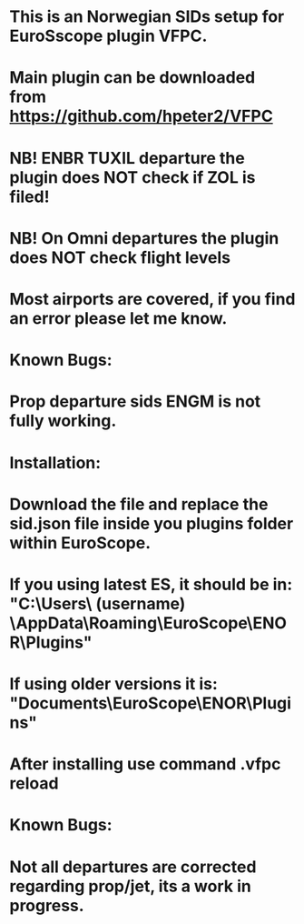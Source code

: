 # This is an Norwegian SIDs setup for EuroSscope plugin VFPC.
# Main plugin can be downloaded from https://github.com/hpeter2/VFPC
# NB! ENBR TUXIL departure the plugin does NOT check if ZOL is filed!
# NB! On Omni departures the plugin does NOT check flight levels
# Most airports are covered, if you find an error please let me know.
#
# Known Bugs:
# Prop departure sids ENGM is not fully working.
#
# Installation:
# Download the file and replace the sid.json file inside you plugins folder within EuroScope.
# If you using latest ES, it should be in: "C:\Users\ (username) \AppData\Roaming\EuroScope\ENOR\Plugins"
# If using older versions it is: "Documents\EuroScope\ENOR\Plugins"
# After installing use command .vfpc reload 
#
# Known Bugs:
# Not all departures are corrected regarding prop/jet, its a work in progress.